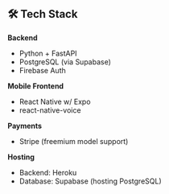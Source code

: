 ## 🛠 Tech Stack

**Backend**
- Python + FastAPI
- PostgreSQL (via Supabase)
- Firebase Auth

**Mobile Frontend**
- React Native w/ Expo
- react-native-voice

**Payments**
- Stripe (freemium model support)

**Hosting**
- Backend: Heroku
- Database: Supabase (hosting PostgreSQL)
